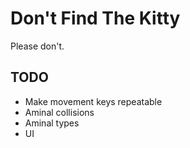 # Don't Find The Kitty

Please don't.

## TODO

- Make movement keys repeatable
- Aminal collisions
- Aminal types
- UI

